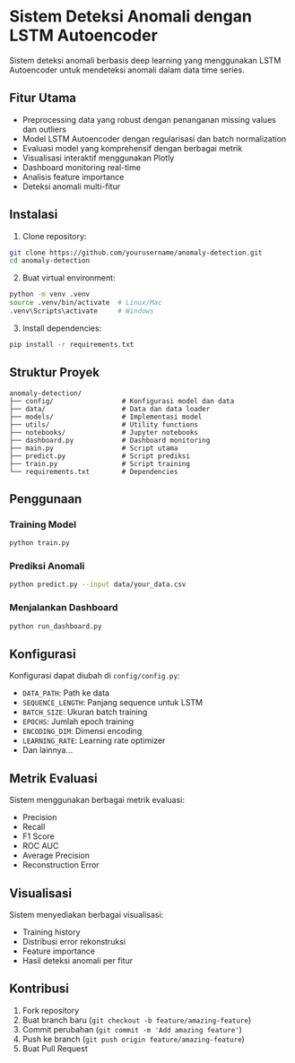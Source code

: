 # Sistem Deteksi Anomali dengan LSTM Autoencoder

Sistem deteksi anomali berbasis deep learning yang menggunakan LSTM Autoencoder untuk mendeteksi anomali dalam data time series.

## Fitur Utama

- Preprocessing data yang robust dengan penanganan missing values dan outliers
- Model LSTM Autoencoder dengan regularisasi dan batch normalization
- Evaluasi model yang komprehensif dengan berbagai metrik
- Visualisasi interaktif menggunakan Plotly
- Dashboard monitoring real-time
- Analisis feature importance
- Deteksi anomali multi-fitur

## Instalasi

1. Clone repository:

```bash
git clone https://github.com/yourusername/anomaly-detection.git
cd anomaly-detection
```

2. Buat virtual environment:

```bash
python -m venv .venv
source .venv/bin/activate  # Linux/Mac
.venv\Scripts\activate     # Windows
```

3. Install dependencies:

```bash
pip install -r requirements.txt
```

## Struktur Proyek

```
anomaly-detection/
├── config/                 # Konfigurasi model dan data
├── data/                   # Data dan data loader
├── models/                 # Implementasi model
├── utils/                  # Utility functions
├── notebooks/              # Jupyter notebooks
├── dashboard.py            # Dashboard monitoring
├── main.py                 # Script utama
├── predict.py              # Script prediksi
├── train.py                # Script training
└── requirements.txt        # Dependencies
```

## Penggunaan

### Training Model

```bash
python train.py
```

### Prediksi Anomali

```bash
python predict.py --input data/your_data.csv
```

### Menjalankan Dashboard

```bash
python run_dashboard.py
```

## Konfigurasi

Konfigurasi dapat diubah di `config/config.py`:

- `DATA_PATH`: Path ke data
- `SEQUENCE_LENGTH`: Panjang sequence untuk LSTM
- `BATCH_SIZE`: Ukuran batch training
- `EPOCHS`: Jumlah epoch training
- `ENCODING_DIM`: Dimensi encoding
- `LEARNING_RATE`: Learning rate optimizer
- Dan lainnya...

## Metrik Evaluasi

Sistem menggunakan berbagai metrik evaluasi:

- Precision
- Recall
- F1 Score
- ROC AUC
- Average Precision
- Reconstruction Error

## Visualisasi

Sistem menyediakan berbagai visualisasi:

- Training history
- Distribusi error rekonstruksi
- Feature importance
- Hasil deteksi anomali per fitur

## Kontribusi

1. Fork repository
2. Buat branch baru (`git checkout -b feature/amazing-feature`)
3. Commit perubahan (`git commit -m 'Add amazing feature'`)
4. Push ke branch (`git push origin feature/amazing-feature`)
5. Buat Pull Request
